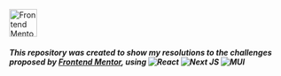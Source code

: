<img src="https://www.frontendmentor.io/static/images/logo-desktop.svg" alt="Frontend Mentor" height="50px" />

##### This repository was created to show my resolutions to the challenges proposed by [Frontend Mentor](https://www.frontendmentor.io/), using ![React](https://img.shields.io/badge/React-08081d.svg?style=flat-square&logo=react&logoColor=%2361DAFB) ![Next JS](https://img.shields.io/badge/NextJS-black?style=flat-square&logo=next.js&logoColor=white) ![MUI](https://img.shields.io/badge/Material.UI-%230081CB.svg?style=flat-square&logo=mui&logoColor=white) 

